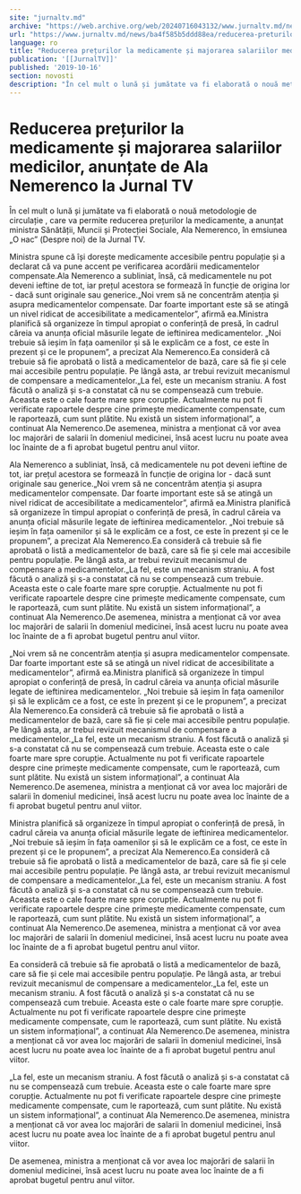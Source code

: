 ```yaml
---
site: "jurnaltv.md"
archive: "https://web.archive.org/web/20240716043132/www.jurnaltv.md/news/ba4f585b5ddd88ea/reducerea-preturilor-la-medicamente-si-majorarea-salariilor-"
url: "https://www.jurnaltv.md/news/ba4f585b5ddd88ea/reducerea-preturilor-la-medicamente-si-majorarea-salariilor-"
language: ro
title: "Reducerea prețurilor la medicamente și majorarea salariilor medicilor, anunțate de Ala Nemerenco la Jurnal TV"
publication: '[[JurnalTV]]'
published: '2019-10-16'
section: novosti
description: "În cel mult o lună și jumătate va fi elaborată o nouă metodologie de circulație , care va permite reducerea prețurilor la medicamente, a anunțat ministra Sănătății, Muncii și Protecției Sociale, Ala Nemerenco, în emsiunea „О нас” (Despre noi) de la Jurnal TV."
---
```


# Reducerea prețurilor la medicamente și majorarea salariilor medicilor, anunțate de Ala Nemerenco la Jurnal TV

În cel mult o lună și jumătate va fi elaborată o nouă metodologie de circulație , care va permite reducerea prețurilor la medicamente, a anunțat ministra Sănătății, Muncii și Protecției Sociale, Ala Nemerenco, în emsiunea „О нас” (Despre noi) de la Jurnal TV.

Ministra spune că își dorește medicamente accesibile pentru populație și a declarat că va pune accent pe verificarea acordării medicamentelor compensate.Ala Nemerenco a subliniat, însă, că medicamentele nu pot deveni ieftine de tot, iar prețul acestora se formează în funcție de origina lor - dacă sunt originale sau generice.„Noi vrem să ne concentrăm atenția și asupra medicamentelor compensate. Dar foarte important este să se atingă un nivel ridicat de accesibilitate a medicamentelor”, afirmă ea.Ministra planifică să organizeze în timpul apropiat o conferință de presă, în cadrul căreia va anunța oficial măsurile legate de ieftinirea medicamentelor. „Noi trebuie să ieșim în fața oamenilor și să le explicăm ce a fost, ce este în prezent și ce le propunem”, a precizat Ala Nemerenco.Ea consideră că trebuie să fie aprobată o listă a medicamentelor de bază, care să fie și cele mai accesibile pentru populație. Pe lângă asta, ar trebui revizuit mecanismul de compensare a medicamentelor.„La fel, este un mecanism straniu. A fost făcută o analiză și s-a constatat că nu se compensează cum trebuie. Aceasta este o cale foarte mare spre corupție. Actualmente nu pot fi verificate rapoartele despre cine primește medicamente compensate, cum le raportează, cum sunt plătite. Nu există un sistem informațional”, a continuat Ala Nemerenco.De asemenea, ministra a menționat că vor avea loc majorări de salarii în domeniul medicinei, însă acest lucru nu poate avea loc înainte de a fi aprobat bugetul pentru anul viitor.

Ala Nemerenco a subliniat, însă, că medicamentele nu pot deveni ieftine de tot, iar prețul acestora se formează în funcție de origina lor - dacă sunt originale sau generice.„Noi vrem să ne concentrăm atenția și asupra medicamentelor compensate. Dar foarte important este să se atingă un nivel ridicat de accesibilitate a medicamentelor”, afirmă ea.Ministra planifică să organizeze în timpul apropiat o conferință de presă, în cadrul căreia va anunța oficial măsurile legate de ieftinirea medicamentelor. „Noi trebuie să ieșim în fața oamenilor și să le explicăm ce a fost, ce este în prezent și ce le propunem”, a precizat Ala Nemerenco.Ea consideră că trebuie să fie aprobată o listă a medicamentelor de bază, care să fie și cele mai accesibile pentru populație. Pe lângă asta, ar trebui revizuit mecanismul de compensare a medicamentelor.„La fel, este un mecanism straniu. A fost făcută o analiză și s-a constatat că nu se compensează cum trebuie. Aceasta este o cale foarte mare spre corupție. Actualmente nu pot fi verificate rapoartele despre cine primește medicamente compensate, cum le raportează, cum sunt plătite. Nu există un sistem informațional”, a continuat Ala Nemerenco.De asemenea, ministra a menționat că vor avea loc majorări de salarii în domeniul medicinei, însă acest lucru nu poate avea loc înainte de a fi aprobat bugetul pentru anul viitor.

„Noi vrem să ne concentrăm atenția și asupra medicamentelor compensate. Dar foarte important este să se atingă un nivel ridicat de accesibilitate a medicamentelor”, afirmă ea.Ministra planifică să organizeze în timpul apropiat o conferință de presă, în cadrul căreia va anunța oficial măsurile legate de ieftinirea medicamentelor. „Noi trebuie să ieșim în fața oamenilor și să le explicăm ce a fost, ce este în prezent și ce le propunem”, a precizat Ala Nemerenco.Ea consideră că trebuie să fie aprobată o listă a medicamentelor de bază, care să fie și cele mai accesibile pentru populație. Pe lângă asta, ar trebui revizuit mecanismul de compensare a medicamentelor.„La fel, este un mecanism straniu. A fost făcută o analiză și s-a constatat că nu se compensează cum trebuie. Aceasta este o cale foarte mare spre corupție. Actualmente nu pot fi verificate rapoartele despre cine primește medicamente compensate, cum le raportează, cum sunt plătite. Nu există un sistem informațional”, a continuat Ala Nemerenco.De asemenea, ministra a menționat că vor avea loc majorări de salarii în domeniul medicinei, însă acest lucru nu poate avea loc înainte de a fi aprobat bugetul pentru anul viitor.

Ministra planifică să organizeze în timpul apropiat o conferință de presă, în cadrul căreia va anunța oficial măsurile legate de ieftinirea medicamentelor. „Noi trebuie să ieșim în fața oamenilor și să le explicăm ce a fost, ce este în prezent și ce le propunem”, a precizat Ala Nemerenco.Ea consideră că trebuie să fie aprobată o listă a medicamentelor de bază, care să fie și cele mai accesibile pentru populație. Pe lângă asta, ar trebui revizuit mecanismul de compensare a medicamentelor.„La fel, este un mecanism straniu. A fost făcută o analiză și s-a constatat că nu se compensează cum trebuie. Aceasta este o cale foarte mare spre corupție. Actualmente nu pot fi verificate rapoartele despre cine primește medicamente compensate, cum le raportează, cum sunt plătite. Nu există un sistem informațional”, a continuat Ala Nemerenco.De asemenea, ministra a menționat că vor avea loc majorări de salarii în domeniul medicinei, însă acest lucru nu poate avea loc înainte de a fi aprobat bugetul pentru anul viitor.

Ea consideră că trebuie să fie aprobată o listă a medicamentelor de bază, care să fie și cele mai accesibile pentru populație. Pe lângă asta, ar trebui revizuit mecanismul de compensare a medicamentelor.„La fel, este un mecanism straniu. A fost făcută o analiză și s-a constatat că nu se compensează cum trebuie. Aceasta este o cale foarte mare spre corupție. Actualmente nu pot fi verificate rapoartele despre cine primește medicamente compensate, cum le raportează, cum sunt plătite. Nu există un sistem informațional”, a continuat Ala Nemerenco.De asemenea, ministra a menționat că vor avea loc majorări de salarii în domeniul medicinei, însă acest lucru nu poate avea loc înainte de a fi aprobat bugetul pentru anul viitor.

„La fel, este un mecanism straniu. A fost făcută o analiză și s-a constatat că nu se compensează cum trebuie. Aceasta este o cale foarte mare spre corupție. Actualmente nu pot fi verificate rapoartele despre cine primește medicamente compensate, cum le raportează, cum sunt plătite. Nu există un sistem informațional”, a continuat Ala Nemerenco.De asemenea, ministra a menționat că vor avea loc majorări de salarii în domeniul medicinei, însă acest lucru nu poate avea loc înainte de a fi aprobat bugetul pentru anul viitor.

De asemenea, ministra a menționat că vor avea loc majorări de salarii în domeniul medicinei, însă acest lucru nu poate avea loc înainte de a fi aprobat bugetul pentru anul viitor.